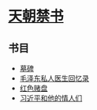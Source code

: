 # [天朝禁书](https://books.xijinping.one)

## 书目

- [墓碑](https://books.xijinping.one/tombstone)
- [毛泽东私人医生回忆录](https://books.xijinping.one/private-life-of-mao)
- [红色赌盘](https://books.xijinping.one/roulette)
- [习近平和他的情人们](https://books.xijinping.one/lovers)
